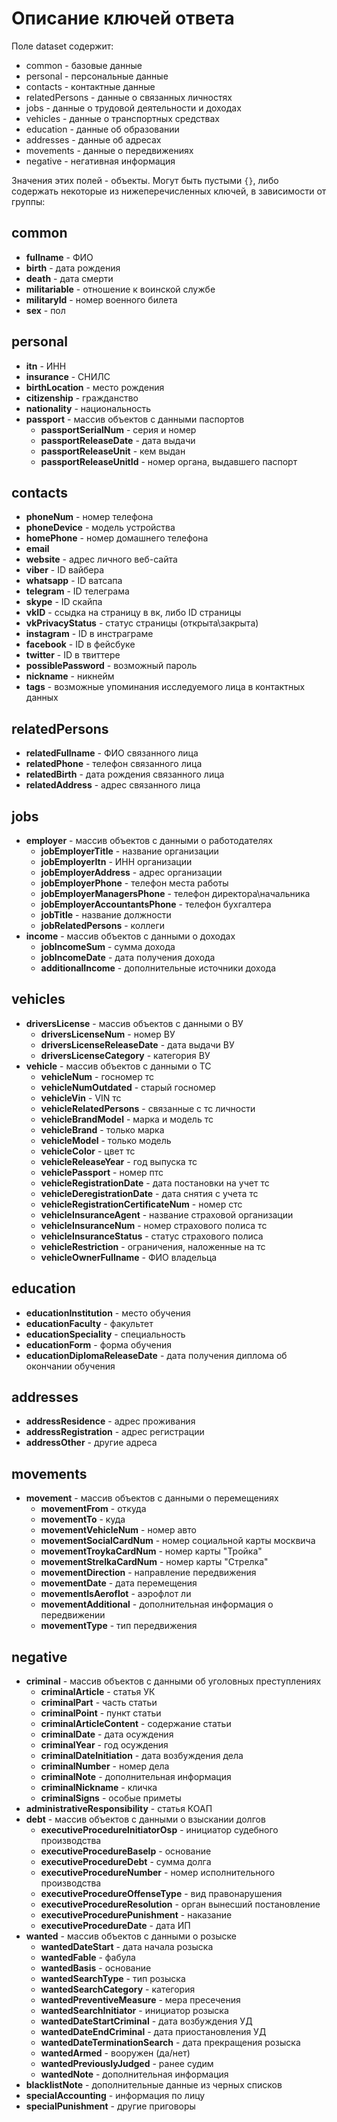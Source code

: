 # Описание ключей ответа
Поле dataset содержит:
- common - базовые данные
- personal - персональные данные
- contacts - контактные данные
- relatedPersons - данные о связанных личностях
- jobs - данные о трудовой деятельности и доходах
- vehicles - данные о транспортных средствах
- education - данные об образовании
- addresses - данные об адресах
- movements - данные о передвижениях
- negative - негативная информация

Значения этих полей - объекты. Могут быть пустыми `{}`, либо содержать некоторые из нижеперечисленных ключей, в зависимости от группы:

## common
- **fullname** - ФИО
- **birth** - дата рождения
- **death** - дата смерти
- **militariable** - отношение к воинской службе
- **militaryId** - номер военного билета
- **sex** - пол

## personal
- **itn** - ИНН
- **insurance** - СНИЛС 
- **birthLocation** - место рождения
- **citizenship** - гражданство
- **nationality** - национальность
- **passport** - массив объектов с данными паспортов
  - **passportSerialNum** - серия и номер
  - **passportReleaseDate** - дата выдачи
  - **passportReleaseUnit** - кем выдан
  - **passportReleaseUnitId** - номер органа, выдавшего паспорт

## contacts
- **phoneNum** - номер телефона
- **phoneDevice** - модель устройства
- **homePhone** - номер домашнего телефона
- **email**
- **website** - адрес личного веб-сайта 
- **viber** - ID вайбера
- **whatsapp** - ID ватсапа
- **telegram** - ID телеграма
- **skype** - ID скайпа
- **vkID** - ссыдка на страницу в вк, либо ID страницы
- **vkPrivacyStatus** - статус страницы (открыта\закрыта)
- **instagram** - ID в инстраграме
- **facebook** - ID в фейсбуке
- **twitter** - ID в твиттере
- **possiblePassword** - возможный пароль
- **nickname** - никнейм
- **tags** - возможные упоминания исследуемого лица в контактных данных

## relatedPersons
- **relatedFullname** - ФИО связанного лица
- **relatedPhone** - телефон связанного лица
- **relatedBirth** - дата рождения связанного лица
- **relatedAddress** - адрес связанного лица

## jobs
- **employer** - массив объектов с данными о работодателях
  - **jobEmployerTitle** - название организации
  - **jobEmployerItn** - ИНН организации
  - **jobEmployerAddress** - адрес организации
  - **jobEmployerPhone** - телефон места работы
  - **jobEmployerManagersPhone** - телефон директора\начальника
  - **jobEmployerAccountantsPhone** - телефон бухгалтера
  - **jobTitle** - название должности 
  - **jobRelatedPersons** - коллеги
- **income** - массив объектов с данными о доходах
  - **jobIncomeSum** - сумма дохода 
  - **jobIncomeDate** - дата получения дохода
  - **additionalIncome** - дополнительные источники дохода

## vehicles
- **driversLicense** - массив объектов с данными о ВУ
  - **driversLicenseNum** - номер ВУ
  - **driversLicenseReleaseDate** - дата выдачи ВУ
  - **driversLicenseCategory** - категория ВУ
- **vehicle** - массив объектов с данными о ТС
  - **vehicleNum** - госномер тс
  - **vehicleNumOutdated** - старый госномер
  - **vehicleVin** - VIN тс
  - **vehicleRelatedPersons** - связанные с тс личности
  - **vehicleBrandModel** - марка и модель тс
  - **vehicleBrand** - только марка
  - **vehicleModel** - только модель
  - **vehicleColor** - цвет тс
  - **vehicleReleaseYear** - год выпуска тс
  - **vehiclePassport** - номер птс
  - **vehicleRegistrationDate** - дата постановки на учет тс
  - **vehicleDeregistrationDate** - дата снятия с учета тс
  - **vehicleRegistrationCertificateNum** - номер стс
  - **vehicleInsuranceAgent** - название страховой организации
  - **vehicleInsuranceNum** - номер страхового полиса тс
  - **vehicleInsuranceStatus** - статус страхового полиса
  - **vehicleRestriction** - ограничения, наложенные на тс
  - **vehicleOwnerFullname** - ФИО владельца

## education
- **educationInstitution** - место обучения
- **educationFaculty** - факультет
- **educationSpeciality** - специальность
- **educationForm** - форма обучения
- **educationDiplomaReleaseDate** - дата получения диплома об окончании обучения

## addresses
- **addressResidence** - адрес проживания
- **addressRegistration** - адрес регистрации
- **addressOther** - другие адреса

## movements
- **movement** - массив объектов с данными о перемещениях
  - **movementFrom** - откуда
  - **movementTo** - куда
  - **movementVehicleNum** - номер авто
  - **movementSocialCardNum** - номер социальной карты москвича
  - **movementTroykaCardNum** - номер карты "Тройка"
  - **movementStrelkaCardNum** - номер карты "Стрелка"
  - **movementDirection** - направление передвижения
  - **movementDate** - дата перемещения
  - **movementIsAeroflot** - аэрофлот ли
  - **movementAdditional** - дополнительная информация о передвижении
  - **movementType** - тип передвижения

## negative
- **criminal** - массив объектов с данными об уголовных преступлениях 
  - **criminalArticle** - статья УК
  - **criminalPart** - часть статьи
  - **criminalPoint** - пункт статьи
  - **criminalArticleContent** - содержание статьи
  - **criminalDate** - дата осуждения
  - **criminalYear** - год осуждения
  - **criminalDateInitiation** - дата возбуждения дела
  - **criminalNumber** - номер дела
  - **criminalNote** - дополнительная информация
  - **criminalNickname** - кличка
  - **criminalSigns** - особые приметы
- **administrativeResponsibility** - статья КОАП
- **debt** - массив объектов с данными о взыскании долгов
  - **executiveProcedureInitiatorOsp** - инициатор судебного производства
  - **executiveProcedureBaseIp** - основание
  - **executiveProcedureDebt** - сумма долга
  - **executiveProcedureNumber** - номер исполнительного производства
  - **executiveProcedureOffenseType** - вид правонарушения
  - **executiveProcedureResolution** - орган вынесший постановление
  - **executiveProcedurePunishment** - наказание
  - **executiveProcedureDate** - дата ИП
- **wanted** - массив объектов с данными о розыске
  - **wantedDateStart** - дата начала розыска
  - **wantedFable** - фабула
  - **wantedBasis** - основание
  - **wantedSearchType** - тип розыска
  - **wantedSearchCategory** - категория
  - **wantedPreventiveMeasure** - мера пресечения
  - **wantedSearchInitiator** - инициатор розыска
  - **wantedDateStartCriminal** - дата возбуждения УД
  - **wantedDateEndCriminal** - дата приостановления УД
  - **wantedDateTerminationSearch** - дата прекращения розыска
  - **wantedArmed** - вооружен (да/нет)
  - **wantedPreviouslyJudged** - ранее судим
  - **wantedNote** - дополнительная информация
- **blacklistNote** - дополнительные данные из черных списков
- **specialAccounting** - информация по лицу
- **specialPunishment** - другие приговоры